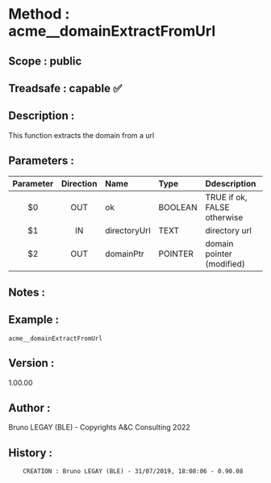 ﻿# **Method :** acme__domainExtractFromUrl
## **Scope :** public
## **Treadsafe :** capable ✅ 
## **Description :** 
This function extracts the domain from a url
## **Parameters :** 
| Parameter | Direction | Name | Type | Ddescription | 
|:----:|:----:|:----|:----|:----| 
| $0 | OUT | ok | BOOLEAN | TRUE if ok, FALSE otherwise | 
| $1 | IN | directoryUrl | TEXT | directory url | 
| $2 | OUT | domainPtr | POINTER | domain pointer (modified) | 

## **Notes :** 

## **Example :** 
```
acme__domainExtractFromUrl
```
## **Version :** 
1.00.00
## **Author :** 
Bruno LEGAY (BLE) - Copyrights A&C Consulting 2022
## **History :** 
 
        CREATION : Bruno LEGAY (BLE) - 31/07/2019, 18:08:06 - 0.90.08
